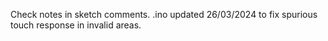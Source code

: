 Check notes in sketch comments.
.ino updated 26/03/2024 to fix spurious touch response in invalid areas.
